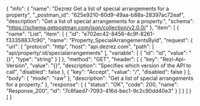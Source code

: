 {
  "info": {
    "name": "Dezrez Get a list of special arrangements for a property",
    "_postman_id": "625e9210-60d9-49aa-b88a-28397ac72eaf",
    "description": "Get a list of special arrangements for a property.",
    "schema": "https://schema.getpostman.com/json/collection/v2.0.0/"
  },
  "item": [
    {
      "name": "List",
      "item": [
        {
          "id": "e702ec42-8456-4c9f-8261-f33358837c90",
          "name": "Property_SpecialArrangementsByid",
          "request": {
            "url": {
              "protocol": "http",
              "host": "api.dezrez.com",
              "path": [
                "api/property/:id/specialarrangements"
              ],
              "variable": [
                {
                  "id": "id",
                  "value": "{}",
                  "type": "string"
                }
              ]
            },
            "method": "GET",
            "header": [
              {
                "key": "Rezi-Api-Version",
                "value": "{}",
                "description": "Specifies which version of the API to call",
                "disabled": false
              },
              {
                "key": "Accept",
                "value": "*/*",
                "disabled": false
              }
            ],
            "body": {
              "mode": "raw"
            },
            "description": "Get a list of special arrangements for a property."
          },
          "response": [
            {
              "status": "OK",
              "code": 200,
              "name": "Response_200",
              "id": "7c8faed7-7093-416d-bec1-9c2c90dd40e3"
            }
          ]
        }
      ]
    }
  ]
}